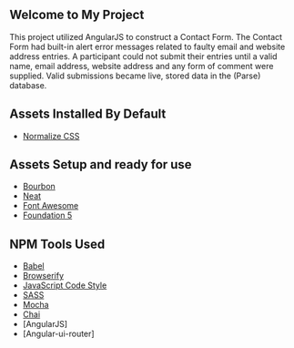 ## Welcome to My Project

This project utilized AngularJS to construct a Contact Form.  The Contact Form had built-in alert error messages related to faulty email and website address entries. A participant could not submit their entries until a valid name, email address, website address and any form of comment were supplied. Valid submissions became live, stored data in the (Parse) database.  

## Assets Installed By Default

- [Normalize CSS](https://necolas.github.io/normalize.css/)

## Assets Setup and ready for use

- [Bourbon](http://bourbon.io/)
- [Neat](http://neat.bourbon.io/)
- [Font Awesome](https://fortawesome.github.io/Font-Awesome/)
- [Foundation 5](http://foundation.zurb.com/)




## NPM Tools Used

- [Babel](https://babeljs.io/)
- [Browserify](http://browserify.org/)
- [JavaScript Code Style](http://jscs.info/)
- [SASS](http://sass-lang.com/)
- [Mocha](https://mochajs.org/)
- [Chai](http://chaijs.com/)
- [AngularJS]
- [Angular-ui-router]
